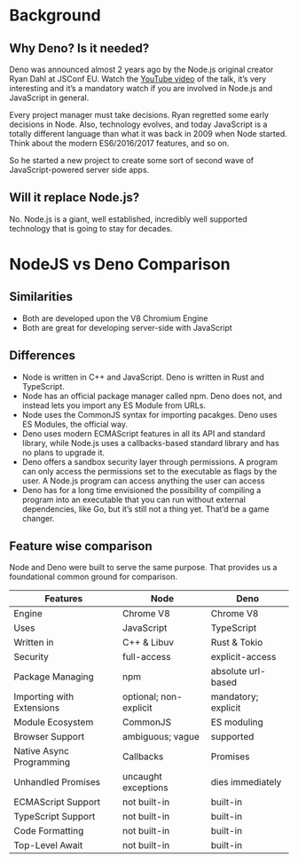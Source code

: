 # Background

## Why Deno? Is it needed?

Deno was announced almost 2 years ago by the Node.js original creator Ryan Dahl at JSConf EU. Watch the [YouTube video](https://www.youtube.com/watch?v=M3BM9TB-8yA) of the talk, it’s very interesting and it’s a mandatory watch if you are involved in Node.js and JavaScript in general.

Every project manager must take decisions. Ryan regretted some early decisions in Node. Also, technology evolves, and today JavaScript is a totally different language than what it was back in 2009 when Node started. Think about the modern ES6/2016/2017 features, and so on.

So he started a new project to create some sort of second wave of JavaScript-powered server side apps.

## Will it replace Node.js?

No. Node.js is a giant, well established, incredibly well supported technology that is going to stay for decades.

# NodeJS vs Deno Comparison

## Similarities

- Both are developed upon the V8 Chromium Engine
- Both are great for developing server-side with JavaScript

## Differences

- Node is written in C++ and JavaScript. Deno is written in Rust and TypeScript.
- Node has an official package manager called npm. Deno does not, and instead lets you import any ES Module from URLs.
- Node uses the CommonJS syntax for importing pacakges. Deno uses ES Modules, the official way.
- Deno uses modern ECMAScript features in all its API and standard library, while Node.js uses a callbacks-based standard library and has no plans to upgrade it.
- Deno offers a sandbox security layer through permissions. A program can only access the permissions set to the executable as flags by the user. A Node.js program can access anything the user can access
- Deno has for a long time envisioned the possibility of compiling a program into an executable that you can run without external dependencies, like Go, but it’s still not a thing yet. That’d be a game changer.

## Feature wise comparison

Node and Deno were built to serve the same purpose. That provides us a foundational common ground for comparison.

| Features                  | Node                   | Deno                |
| ------------------------- | ---------------------- | ------------------- |
| Engine                    | Chrome V8              | Chrome V8           |
| Uses                      | JavaScript             | TypeScript          |
| Written in                | C++ & Libuv            | Rust & Tokio        |
| Security                  | full-access            | explicit-access     |
| Package Managing          | npm                    | absolute url-based  |
| Importing with Extensions | optional; non-explicit | mandatory; explicit |
| Module Ecosystem          | CommonJS               | ES moduling         |
| Browser Support           | ambiguous; vague       | supported           |
| Native Async Programming  | Callbacks              | Promises            |
| Unhandled Promises        | uncaught exceptions    | dies immediately    |
| ECMAScript Support        | not built-in           | built-in            |
| TypeScript Support        | not built-in           | built-in            |
| Code Formatting           | not built-in           | built-in            |
| Top-Level Await           | not built-in           | built-in            |
